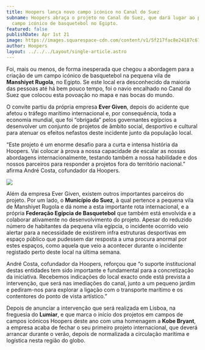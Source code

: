 ```yaml
---
title: Hoopers lança novo campo icónico no Canal do Suez
subname: Hoopers abraça o projeto no Canal do Suez, que dará lugar ao primeiro
  campo icónico de basquetebol no Egipto.
featured: false
publishDate: Apr 1st 21
image: https://images.squarespace-cdn.com/content/v1/5f217fac8e24187c674282cd/1617267384572-W24PF5YYQ7NQ2B11GGYQ/suezcover2.png?format=1500w
author: Hoopers
layout: ../../../Layout/single-article.astro
---
```

<!--StartFragment-->

Foi, mais ou menos, de forma inesperada que chegou a abordagem para a criação de um campo icónico de basquetebol na pequena vila de **Manshiyet Rugola**, no Egipto. Se este local era desconhecido da maioria das pessoas até há bem pouco tempo, foi o navio encalhado no Canal do Suez que colocou esta povoação no mapa e nas bocas do mundo.

O convite partiu da própria empresa **Ever Given**, depois do acidente que afetou o tráfego marítimo internacional e, por consequência, toda a economia mundial, que foi “obrigada” pelos governantes egípcios a desenvolver um conjunto de projetos de âmbito social, desportivo e cultural para atenuar os efeitos nefastos deste incidente junto da população local.

“Este projeto é um enorme desafio para a curta e intensa história da Hoopers. Vai colocar à prova a nossa capacidade de escalar as nossas abordagens internacionalmente, testando também a nossa habilidade e dos nossos parceiros para responder a projetos fora do território nacional.” afirma André Costa, cofundador da Hoopers.

<!--EndFragment-->

![](https://images.squarespace-cdn.com/content/v1/5f217fac8e24187c674282cd/1617267384572-W24PF5YYQ7NQ2B11GGYQ/suezcover2.png?format=1500w)

<!--StartFragment-->

Além da empresa Ever Given, existem outros importantes parceiros do projeto. Por um lado, o **Município do Suez**, à qual pertence a pequena vila de Manshiyet Rugola e dá nome a esta importante rota internacional, e a própria **Federação Egípcia de Basquetebol** que também está envolvida e a colaborar ativamente no desenvolvimento do projeto. Apesar do reduzido número de habitantes da pequena vila egípcia, o incidente ocorrido veio alertar para a necessidade de existirem infra estruturas desportivas em espaço público que pudessem dar resposta a uma procura anormal por estes espaços, como aquela que veio a acontecer durante o incidente registado perto deste local na última semana.

André Costa, cofundador da Hoopers, reforçou que “o suporte institucional destas entidades tem sido importante e fundamental para a concretização da iniciativa. Recebemos indicações do local exacto onde está prevista a intervenção, que será nas imediações do canal, junto a um pequeno jardim e pediram-nos para explorar a ligação com o transporte marítimo e os contentores do ponto de vista artístico.”

Depois de anunciar a intervenção que será realizada em Lisboa, na freguesia do **Lumiar**, e que marca o início dos projetos em campos de campos icónicos Hoopers deste ano com uma homenagem a **Kobe Bryant**, a empresa acaba de fechar o seu primeiro projeto internacional, que deverá arrancar durante o verão, depois de normalizada a circulação marítima e logística nesta região do globo.

<!--EndFragment-->